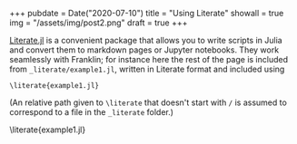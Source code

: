 +++
pubdate = Date("2020-07-10")
title = "Using Literate"
showall = true
img = "/assets/img/post2.png"
draft = true
+++

[Literate.jl](https://github.com/fredrikekre/Literate.jl) is a convenient package that allows you to write scripts in Julia and convert them to markdown pages or Jupyter notebooks.
They work seamlessly with Franklin; for instance here the rest of the page is included from `_literate/example1.jl`, written in Literate format and included using

```plaintext
\literate{example1.jl}
```

(An relative path given to `\literate` that doesn't start with `/` is assumed to correspond to a file in the `_literate` folder.)

\literate{example1.jl}
